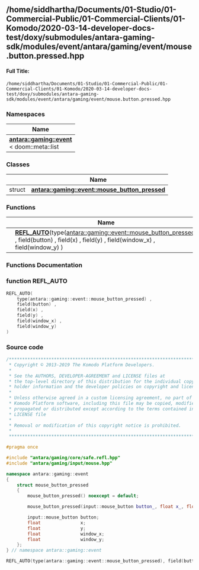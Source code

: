 

## /home/siddhartha/Documents/01-Studio/01-Commercial-Public/01-Commercial-Clients/01-Komodo/2020-03-14-developer-docs-test/doxy/submodules/antara-gaming-sdk/modules/event/antara/gaming/event/mouse.button.pressed.hpp

#### Full Title:
```
/home/siddhartha/Documents/01-Studio/01-Commercial-Public/01-Commercial-Clients/01-Komodo/2020-03-14-developer-docs-test/doxy/submodules/antara-gaming-sdk/modules/event/antara/gaming/event/mouse.button.pressed.hpp
```







### Namespaces

| Name           |
| -------------- |
| **[antara::gaming::event](Namespaces/namespaceantara_1_1gaming_1_1event.md)** <br>< doom::meta::list  |

### Classes

|                | Name           |
| -------------- | -------------- |
| struct | **[antara::gaming::event::mouse_button_pressed](Classes/structantara_1_1gaming_1_1event_1_1mouse__button__pressed.md)**  |


### Functions

|                | Name           |
| -------------- | -------------- |
|  | **[REFL_AUTO](Files/mouse_8button_8pressed_8hpp.md#function-refl_auto)**(type([antara::gaming::event::mouse_button_pressed](Classes/structantara_1_1gaming_1_1event_1_1mouse__button__pressed.md)) , field(button) , field(x) , field(y) , field(window_x) , field(window_y) )  |








### Functions Documentation

### function REFL_AUTO

```cpp
REFL_AUTO(
    type(antara::gaming::event::mouse_button_pressed) ,
    field(button) ,
    field(x) ,
    field(y) ,
    field(window_x) ,
    field(window_y) 
)
```

































### Source code

```cpp
/******************************************************************************
 * Copyright © 2013-2019 The Komodo Platform Developers.                      *
 *                                                                            *
 * See the AUTHORS, DEVELOPER-AGREEMENT and LICENSE files at                  *
 * the top-level directory of this distribution for the individual copyright  *
 * holder information and the developer policies on copyright and licensing.  *
 *                                                                            *
 * Unless otherwise agreed in a custom licensing agreement, no part of the    *
 * Komodo Platform software, including this file may be copied, modified,     *
 * propagated or distributed except according to the terms contained in the   *
 * LICENSE file                                                               *
 *                                                                            *
 * Removal or modification of this copyright notice is prohibited.            *
 *                                                                            *
 ******************************************************************************/

#pragma once

#include "antara/gaming/core/safe.refl.hpp" 
#include "antara/gaming/input/mouse.hpp"    

namespace antara::gaming::event
{
    struct mouse_button_pressed
    {
        mouse_button_pressed() noexcept = default;

        mouse_button_pressed(input::mouse_button button_, float x_, float y_, float window_x_, float window_y_) noexcept;

        input::mouse_button button;
        float               x;
        float               y;
        float               window_x;
        float               window_y;
    };
} // namespace antara::gaming::event

REFL_AUTO(type(antara::gaming::event::mouse_button_pressed), field(button), field(x), field(y), field(window_x), field(window_y));
```




